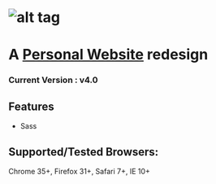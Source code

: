 ![alt tag](https://raw.github.com/dogfalo/materialize/master/images/materialize.gif)
===========

# A [Personal Website](https://abbatykori.com/) redesign

### Current Version : v4.0

## Features
- Sass

## Supported/Tested Browsers:
Chrome 35+, Firefox 31+, Safari 7+, IE 10+
